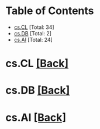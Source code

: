 <div id=toc></div>

# Table of Contents

- [cs.CL](#cs.CL) [Total: 34]
- [cs.DB](#cs.DB) [Total: 2]
- [cs.AI](#cs.AI) [Total: 24]


<div id='cs.CL'></div>

# cs.CL [[Back]](#toc)



<div id='cs.DB'></div>

# cs.DB [[Back]](#toc)



<div id='cs.AI'></div>

# cs.AI [[Back]](#toc)

